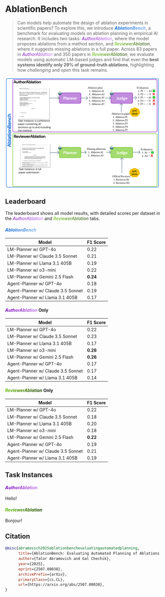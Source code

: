 <style type="text/css">
.ablationbench {
  background: linear-gradient(to right, #0C69DA,rgb(129, 176, 233));
  -webkit-text-fill-color: transparent;
  -webkit-background-clip: text;
  font-weight: bold;
  font-style: italic;
}

.authorablation {
  background: linear-gradient(to right, #7700B7,rgb(196, 124, 235));
  -webkit-text-fill-color: transparent;
  -webkit-background-clip: text;
  font-style: italic;
}

.reviewerablation {
  background: linear-gradient(to right, #60BF00,rgb(33, 66, 0));
  -webkit-text-fill-color: transparent;
  -webkit-background-clip: text;
  font-style: italic;
}
</style>
# AblationBench


> Can models help automate the design of ablation experiments in scientific papers? To explore this, we introduce <span class="ablationbench">AblationBench</span>, a benchmark for evaluating models on ablation planning in empirical AI research. It includes two tasks: <span class="authorablation">AuthorAblation</span>, where the model proposes ablations from a method section, and <span class="reviewerablation">ReviewerAblation</span>, where it suggests missing ablations in a full paper. Across 83 papers in <span class="authorablation">AuthorAblation</span> and 350 papers in <span class="reviewerablation">ReviewerAblation</span>, we evaluate models using automatic LM-based judges and find that even the **best systems identify only 29% of ground-truth ablations**, highlighting how *challenging* and *open* this task remains.

<center><img src="_media/figure1.png" alt="fig1"/></center>

## Leaderboard

The leaderboard shows all model results, with detailed scores per dataset in the <span class="authorablation">AuthorAblation</span> and <span class="reviewerablation">ReviewerAblation</span> tabs.

<!-- tabs:start -->

#### <span class="ablationbench">AblationBench</span>

| Model                             | F1 Score |
|----------------------------------|----------|
| LM-Planner w/ GPT-4o             | 0.22     |
| LM-Planner w/ Claude 3.5 Sonnet  | 0.21     |
| LM-Planner w/ Llama 3.1 405B     | 0.19     |
| LM-Planner w/ o3-mini            | 0.22     |
| LM-Planner w/ Gemini 2.5 Flash   | **0.24**     |
| Agent-Planner w/ GPT-4o          | 0.18     |
| Agent-Planner w/ Claude 3.5 Sonnet | 0.19   |
| Agent-Planner w/ Llama 3.1 405B  | 0.17     |

#### **<span class="authorablation">AuthorAblation</span> Only**

| Model                             | F1 Score |
|----------------------------------|----------|
| LM-Planner w/ GPT-4o             | 0.22     |
| LM-Planner w/ Claude 3.5 Sonnet  | 0.23     |
| LM-Planner w/ Llama 3.1 405B     | 0.17     |
| LM-Planner w/ o3-mini            | **0.26**     |
| LM-Planner w/ Gemini 2.5 Flash   | **0.26**     |
| Agent-Planner w/ GPT-4o          | 0.17     |
| Agent-Planner w/ Claude 3.5 Sonnet | 0.17   |
| Agent-Planner w/ Llama 3.1 405B  | 0.14     |


#### **<span class="reviewerablation">ReviewerAblation</span> Only**

| Model                             | F1 Score |
|----------------------------------|----------|
| LM-Planner w/ GPT-4o             | 0.22     |
| LM-Planner w/ Claude 3.5 Sonnet  | 0.18     |
| LM-Planner w/ Llama 3.1 405B     | 0.20     |
| LM-Planner w/ o3-mini            | 0.18     |
| LM-Planner w/ Gemini 2.5 Flash   | **0.22**     |
| Agent-Planner w/ GPT-4o          | 0.19     |
| Agent-Planner w/ Claude 3.5 Sonnet | 0.21   |
| Agent-Planner w/ Llama 3.1 405B  | 0.19     |


<!-- tabs:end -->


## Task Instances

<!-- tabs:start -->

#### **<span class="authorablation">AuthorAblation</span>**

Hello!

#### **<span class="reviewerablation">ReviewerAblation</span>**

Bonjour!

<!-- tabs:end -->


## Citation

```bibtex
@misc{abramovich2025ablationbenchevaluatingautomatedplanning,
      title={AblationBench: Evaluating Automated Planning of Ablations in Empirical AI Research}, 
      author={Talor Abramovich and Gal Chechik},
      year={2025},
      eprint={2507.08038},
      archivePrefix={arXiv},
      primaryClass={cs.CL},
      url={https://arxiv.org/abs/2507.08038}, 
}
```